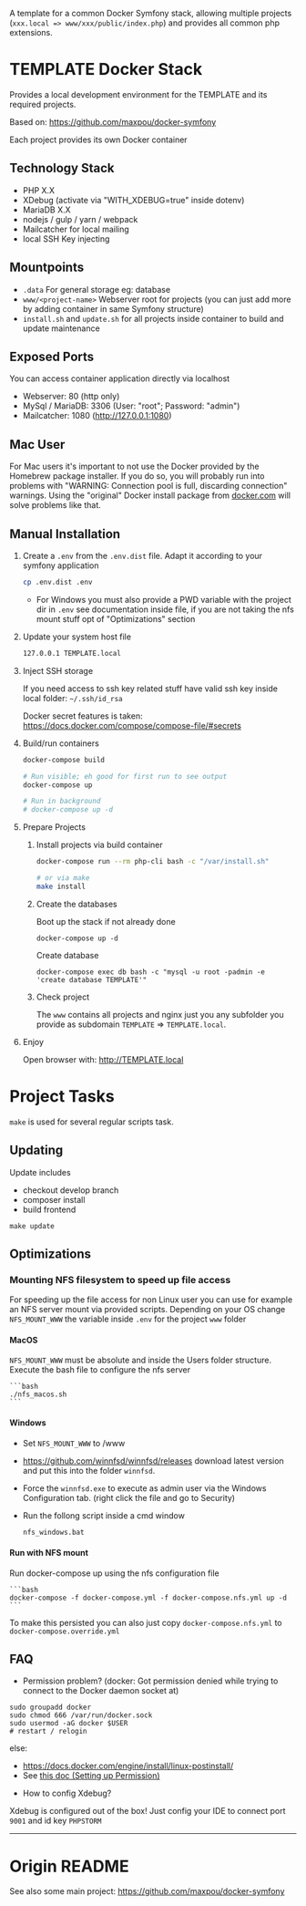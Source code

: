 A template for a common Docker Symfony stack, allowing multiple projects (`xxx.local => www/xxx/public/index.php`) and provides all common php extensions.

# TEMPLATE Docker Stack

Provides a local development environment for the TEMPLATE and its required projects.

Based on: <https://github.com/maxpou/docker-symfony>

Each project provides its own Docker container

## Technology Stack

 - PHP X.X
 - XDebug (activate via "WITH_XDEBUG=true" inside dotenv)
 - MariaDB X.X
 - nodejs / gulp / yarn / webpack
 - Mailcatcher for local mailing
 - local SSH Key injecting
 
## Mountpoints
 
 - `.data` For general storage eg: database
 - `www/<project-name>` Webserver root for projects (you can just add more by adding container in same Symfony structure) 
 - `install.sh` and `update.sh` for all projects inside container to build and update maintenance 

## Exposed Ports
 
 You can access container application directly via localhost
 
 - Webserver: 80 (http only)
 - MySql / MariaDB: 3306 (User: "root"; Password: "admin")
 - Mailcatcher: 1080 (<http://127.0.0.1:1080>)
 
## Mac User

For Mac users it's important to not use the Docker provided by the Homebrew package installer. If you do so, you will probably run into problems with "WARNING: Connection pool is full, discarding connection" warnings. Using the "original" Docker install package from [docker.com](https://www.docker.com) will solve problems like that.

## Manual Installation

1. Create a `.env` from the `.env.dist` file. Adapt it according to your symfony application

    ```bash
    cp .env.dist .env
    ```
    
    * For Windows you must also provide a PWD variable with the project dir in `.env` see documentation inside file, if you are not taking the nfs mount stuff opt of "Optimizations" section

2. Update your system host file

    ```bash
    127.0.0.1 TEMPLATE.local
    ```

3. Inject SSH storage

    If you need access to ssh key related stuff have valid ssh key inside local folder: `~/.ssh/id_rsa`
    
    Docker secret features is taken: https://docs.docker.com/compose/compose-file/#secrets
   
4. Build/run containers

    ```bash
   docker-compose build
    
   # Run visible; eh good for first run to see output
   docker-compose up
    
   # Run in background
   # docker-compose up -d
    ```

5. Prepare Projects
    1. Install projects via build container

        ```bash
        docker-compose run --rm php-cli bash -c "/var/install.sh"
       
        # or via make
        make install
        ```
 
    2. Create the databases
    
        Boot up the stack if not already done
    
        ```
        docker-compose up -d
        ```
       
        Create database
        
        ```
        docker-compose exec db bash -c "mysql -u root -padmin -e 'create database TEMPLATE'"
        ```
       
    3. Check project
        
        The `www` contains all projects and nginx just you any subfolder you provide as subdomain `TEMPLATE` => `TEMPLATE.local`.
    
6. Enjoy
  
    Open browser with: <http://TEMPLATE.local>


# Project Tasks

`make` is used for several regular scripts task.

## Updating

Update includes

 - checkout develop branch
 - composer install
 - build frontend

```
make update
```
        
## Optimizations

### Mounting NFS filesystem to speed up file access

For speeding up the file access for non Linux user you can use for example an NFS server mount via provided scripts.
Depending on your OS change `NFS_MOUNT_WWW` the variable inside `.env` for the project `www` folder

#### MacOS 

`NFS_MOUNT_WWW` must be absolute and inside the Users folder structure. Execute the bash file to configure the nfs server
    
    ```bash
    ./nfs_macos.sh
    ```
   
#### Windows 

 - Set `NFS_MOUNT_WWW` to /www
 - <https://github.com/winnfsd/winnfsd/releases> download latest version and put this into the folder `winnfsd`.
 - Force the `winnfsd.exe` to execute as admin user via the Windows Configuration tab. (right click the file and go to Security)
 - Run the follong script inside a cmd window
 
    ```bash
    nfs_windows.bat
    ```
    
#### Run with NFS mount 

Run docker-compose up using the nfs configuration file

    ```bash
    docker-compose -f docker-compose.yml -f docker-compose.nfs.yml up -d
    ```    

To make this persisted you can also just copy `docker-compose.nfs.yml` to `docker-compose.override.yml`

## FAQ

* Permission problem? (docker: Got permission denied while trying to connect to the Docker daemon socket at)

```
sudo groupadd docker
sudo chmod 666 /var/run/docker.sock
sudo usermod -aG docker $USER
# restart / relogin 
```

else:

 - https://docs.docker.com/engine/install/linux-postinstall/ 
 - See [this doc (Setting up Permission)](http://symfony.com/doc/current/book/installation.html#checking-symfony-application-configuration-and-setup)

* How to config Xdebug?

Xdebug is configured out of the box!
Just config your IDE to connect port  `9001` and id key `PHPSTORM`

-------------

# Origin README

See also some main project: <https://github.com/maxpou/docker-symfony>